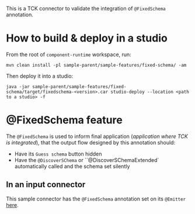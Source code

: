 This is a TCK connector to validate the integration of `@FixedSchema` annotation.

# How to build & deploy in a studio
From the root of `component-runtime` workspace, run:
```shell
mvn clean install -pl sample-parent/sample-features/fixed-schema/ -am
```
Then deploy it into a studio:
```shell
java -jar sample-parent/sample-features/fixed-schema/target/fixedschema-<version>.car studio-deploy --location <path to a studio> -f
```

# @FixedSchema feature
The `@FixedSchema` is used to inform final application (_application where TCK is integrated_), that the output flow
designed by this annotation should:
- Have its `Guess schema` button hidden
- Have the `@DiscoverSChema` or ``@DiscoverSChemaExtended` automatically called and the schema set silently

## In an input connector
This sample connector has the `@FixedSchema` annotation set on its `@Emitter` [here](./src/main/java/org/talend/sdk/component/sample/feature/fixedschema/input/FixedSchemaInput.java#32).
